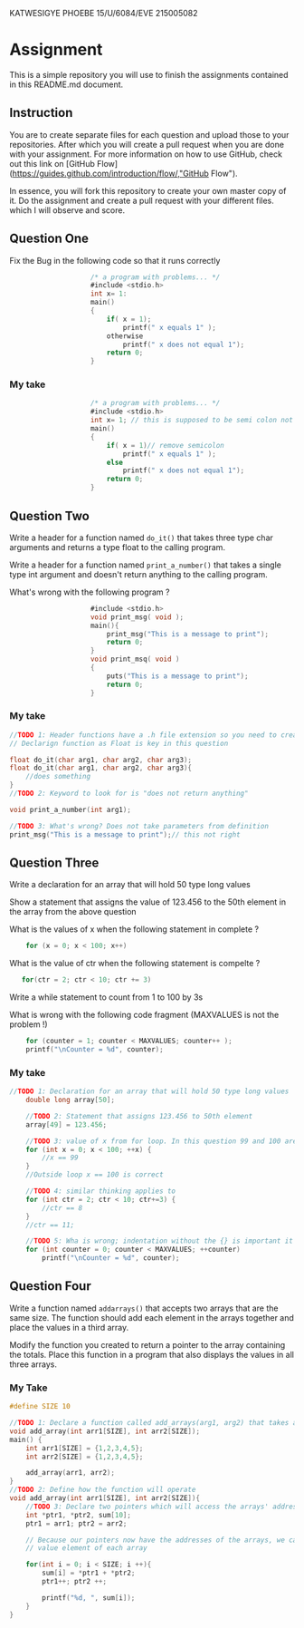 KATWESIGYE PHOEBE
15/U/6084/EVE
215005082


# Assignment
This is a simple repository you will use to finish the assignments contained in this 
README.md document.

## Instruction
You are to create separate files for each question and upload those to your repositories. 
After which you will create a pull request when you are done with your assignment. 
For more information on how to use GitHub, check out this link on 
[GitHub Flow](https://guides.github.com/introduction/flow/,"GitHub Flow").

In essence, you will fork this repository to create your own master copy of it. Do the 
assignment and create a pull request with your different files. which I will observe and
score. 

## Question One
Fix the Bug in the following code so that it runs correctly
```objectivec
                    /* a program with problems... */
                    #include <stdio.h>
                    int x= 1:
                    main()
                    {
                        if( x = 1);
                            printf(" x equals 1" );
                        otherwise
                            printf(" x does not equal 1");
                        return 0;
                    }
```

### My take
```objectivec
                    /* a program with problems... */
                    #include <stdio.h>
                    int x= 1; // this is supposed to be semi colon not full colon
                    main()
                    {
                        if( x = 1)// remove semicolon
                            printf(" x equals 1" );
                        else
                            printf(" x does not equal 1");
                        return 0;
                    }
```

## Question Two
Write a header for a function named ```do_it()``` that takes three type char 
arguments and returns a type float to the calling program.

Write a header for a function named ```print_a_number()``` that takes a single
type int argument and doesn't return anything to the calling program.

What's wrong with the following program ?
```objectivec
                    #include <stdio.h>
                    void print_msg( void );
                    main(){
                        print_msg("This is a message to print");
                        return 0;
                    }
                    void print_msq( void )
                    {
                        puts("This is a message to print");
                        return 0;
                    }
```
### My take
```objectivec
//TODO 1: Header functions have a .h file extension so you need to create that
// Declarign function as Float is key in this question

float do_it(char arg1, char arg2, char arg3);
float do_it(char arg1, char arg2, char arg3){
    //does something
}
//TODO 2: Keyword to look for is "does not return anything"

void print_a_number(int arg1);

//TODO 3: What's wrong? Does not take parameters from definition
print_msg("This is a message to print");// this not right
```

## Question Three
Write a declaration for an array that will hold 50 type long values

Show a statement that assigns the value of 123.456 to the 50th element in the array
from the above question

What is the values of x when the following statement in complete ?
```objectivec
    for (x = 0; x < 100; x++)
``` 

What is the value of ctr when the following statement is compelte ?
```objectivec 
   for(ctr = 2; ctr < 10; ctr += 3)
```

Write a while statement to count from 1 to 100 by 3s

What is wrong with the following code fragment (MAXVALUES is not the problem !)
```objectivec
    for (counter = 1; counter < MAXVALUES; counter++ );
    printf("\nCounter = %d", counter);
```
### My take
```objectivec
//TODO 1: Declaration for an array that will hold 50 type long values
    double long array[50];

    //TODO 2: Statement that assigns 123.456 to 50th element
    array[49] = 123.456;

    //TODO 3: value of x from for loop. In this question 99 and 100 are correct because it was not explicit which x to consisder
    for (int x = 0; x < 100; ++x) {
        //x == 99
    }
    //Outside loop x == 100 is correct

    //TODO 4: similar thinking applies to
    for (int ctr = 2; ctr < 10; ctr+=3) {
        //ctr == 8
    }
    //ctr == 11;

    //TODO 5: Wha is wrong; indentation without the {} is important it should be
    for (int counter = 0; counter < MAXVALUES; ++counter)
        printf("\nCounter = %d", counter);
```

## Question Four
Write a function named ```addarrays()``` that accepts two arrays that are the same size. 
The function should add each element in the arrays together and place the values in a
third array.

Modify the function you created to return a pointer to the array containing the totals.
Place this function in a program that also displays the values in all three arrays.

### My Take
```objectivec
#define SIZE 10

//TODO 1: Declare a function called add_arrays(arg1, arg2) that takes arguments of array data type
void add_array(int arr1[SIZE], int arr2[SIZE]);
main() {
    int arr1[SIZE] = {1,2,3,4,5};
    int arr2[SIZE] = {1,2,3,4,5};

    add_array(arr1, arr2);
}
//TODO 2: Define how the function will operate
void add_array(int arr1[SIZE], int arr2[SIZE]){
    //TODO 3: Declare two pointers which will access the arrays' addresses
    int *ptr1, *ptr2, sum[10];
    ptr1 = arr1; ptr2 = arr2;

    // Because our pointers now have the addresses of the arrays, we can increment the addresses and add each
    // value element of each array

    for(int i = 0; i < SIZE; i ++){
        sum[i] = *ptr1 + *ptr2;
        ptr1++; ptr2 ++;

        printf("%d, ", sum[i]);
    }
}
```
